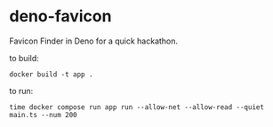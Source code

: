 # deno-favicon

Favicon Finder in Deno for a quick hackathon.

to build:

```
docker build -t app .
```

to run:

```
time docker compose run app run --allow-net --allow-read --quiet main.ts --num 200
```

